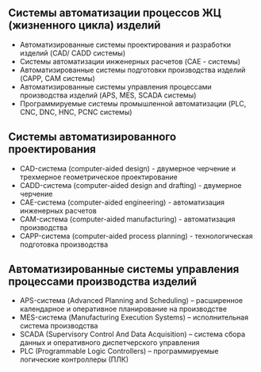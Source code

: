 ## Системы автоматизации процессов ЖЦ (жизненного цикла) изделий 
* Автоматизированные  системы  проектирования  и  разработки  изделий  (CAD/ CADD системы) 
* Системы автоматизации инженерных расчетов (CAE - системы) 
* Автоматизированные системы подготовки производства изделий  (CAPP, CAM системы) 
* Автоматизированные  системы  управления  процессами  производства  изделий  (APS, MES, SCADA системы) 
* Программируемые системы промышленной автоматизации  (PLC, CNC, DNC, HNC, PCNC системы)  

## Системы автоматизированного проектирования 
* CAD-система  (сomputer-aided  design)  -  двумерное  черчение  и  трехмерное геометрическое проектирование  
* CADD-система  (computer-aided design and drafting) - двумерное черчение  
* CAE-система  (computer-aided  engineering)  -  автоматизация  инженерных расчетов  
* CAM-система (computer-aided manufacturing) - автоматизация производства  
* CAPP-система (computer-aided process planning) - технологическая подготовка производства  
## Автоматизированные  системы  управления  процессами  производства изделий 
* APS-система (Advanced Planning and Scheduling) – расширенное календарное и оперативное планирование на производстве 
* MES-система  (Manufacturing  Execution  Systems)  –  исполнительная  система производства 
* SCADA  (Supervisory  Control  And  Data  Acquisition)  –  система  сбора  данных  и оперативного диспетчерского управления 
* PLC  (Programmable  Logic  Controllers)  –  программируемые  логические контроллеры (ПЛК) 
